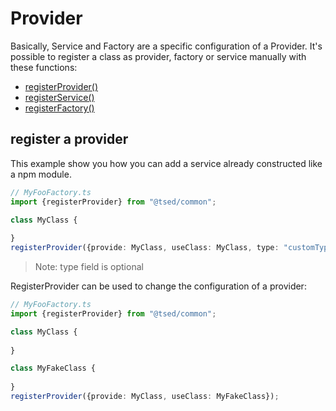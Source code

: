 # Provider

Basically, Service and Factory are a specific configuration of a Provider.
It's possible to register a class as provider, factory or service manually with these functions:

- [registerProvider()](/api/common/di/registries/registerProvider.md)
- [registerService()](/api/common/di/registries/registerService.md)
- [registerFactory()](/api/common/di/registries/registerFactory.md)

## register a provider

This example show you how you can add a service already constructed like a npm module.

```typescript
// MyFooFactory.ts
import {registerProvider} from "@tsed/common";

class MyClass {
    
}
registerProvider({provide: MyClass, useClass: MyClass, type: "customTypeProvider"});
```

> Note: type field is optional

RegisterProvider can be used to change the configuration of a provider:

```typescript
// MyFooFactory.ts
import {registerProvider} from "@tsed/common";

class MyClass {
    
}

class MyFakeClass {
    
}
registerProvider({provide: MyClass, useClass: MyFakeClass});
```
